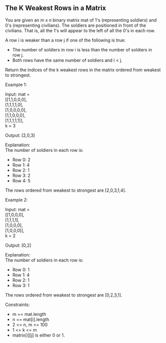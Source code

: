 ## The K Weakest Rows in a Matrix

You are given an m x n binary matrix mat of 1's (representing soldiers) and 0's (representing civilians). The soldiers are positioned in front of the civilians. That is, all the 1's will appear to the left of all the 0's in each row.

A row i is weaker than a row j if one of the following is true:

- The number of soldiers in row i is less than the number of soldiers in row j.<br>
- Both rows have the same number of soldiers and i < j.<br>

Return the indices of the k weakest rows in the matrix ordered from weakest to strongest.

 
Example 1:

Input: mat = <br>
[[1,1,0,0,0],<br>
 [1,1,1,1,0],<br>
 [1,0,0,0,0],<br>
 [1,1,0,0,0],<br>
 [1,1,1,1,1]], <br>
k = 3<br>

Output: [2,0,3]<br>

Explanation: <br>
The number of soldiers in each row is: 
- Row 0: 2 
- Row 1: 4 
- Row 2: 1 
- Row 3: 2 
- Row 4: 5
  
The rows ordered from weakest to strongest are [2,0,3,1,4].

Example 2:<br>

Input: mat = <br>
[[1,0,0,0],<br>
 [1,1,1,1],<br>
 [1,0,0,0],<br>
 [1,0,0,0]], <br>
k = 2<br>

Output: [0,2]<br>

Explanation: <br>
The number of soldiers in each row is: 
- Row 0: 1 
- Row 1: 4 
- Row 2: 1 
- Row 3: 1
  
The rows ordered from weakest to strongest are [0,2,3,1].
 

Constraints:<br>

- m == mat.length<br>
- n == mat[i].length<br>
- 2 <= n, m <= 100<br>
- 1 <= k <= m<br>
- matrix[i][j] is either 0 or 1.<br>

